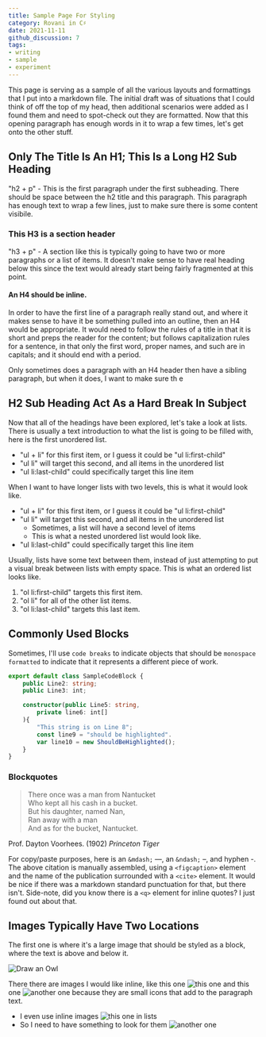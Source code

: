 ```yaml
---
title: Sample Page For Styling
category: Rovani in C♯
date: 2021-11-11
github_discussion: 7
tags:
- writing
- sample
- experiment
---
```


This page is serving as a sample of all the various layouts and formattings that I put into a markdown file. The initial draft was of situations that I could think of off the top of my head, then additional scenarios were added as I found them and need to spot-check out they are formatted. Now that this opening paragraph has enough words in it to wrap a few times, let's get onto the other stuff.

## Only The Title Is An H1; This Is a Long H2 Sub Heading

"h2 + p" - This is the first paragraph under the first subheading. There should be space between the h2 title and this paragraph. This paragraph has enough text to wrap a few lines, just to make sure there is some content visibile.

### This H3 is a section header

"h3 + p" - A section like this is typically going to have two or more paragraphs or a list of items. It doesn't make sense to have real heading below this since the text would already start being fairly fragmented at this point.

#### An H4 should be inline.

In order to have the first line of a paragraph really stand out, and where it makes sense to have it be something pulled into an outline, then an H4 would be appropriate. It would need to follow the rules of a title in that it is short and preps the reader for the content; but follows capitalization rules for a sentence, in that only the first word, proper names, and such are in capitals; and it should end with a period.

Only sometimes does a paragraph with an H4 header then have a sibling paragraph, but when it does, I want to make sure th e

## H2 Sub Heading Act As a Hard Break In Subject

Now that all of the headings have been explored, let's take a look at lists. There is usually a text introduction to what the list is going to be filled with, here is the first unordered list.

- "ul + li" for this first item, or I guess it could be "ul li:first-child"
- "ul li" will target this second, and all items in the unordered list
- "ul li:last-child" could specifically target this line item

When I want to have longer lists with two levels, this is what it would look like.

- "ul + li" for this first item, or I guess it could be "ul li:first-child"
- "ul li" will target this second, and all items in the unordered list
  - Sometimes, a list will have a second level of items
  - This is what a nested unordered list would look like.
- "ul li:last-child" could specifically target this line item

Usually, lists have some text between them, instead of just attempting to put a visual break between lists with empty space. This is what an ordered list looks like.

1. "ol li:first-child" targets this first item.
1. "ol li" for all of the other list items.
1. "ol li:last-child" targets this last item.

## Commonly Used Blocks

Sometimes, I'll use `code breaks` to indicate objects that should be `monospace formatted` to indicate that it represents a different piece of work.

```typescript {9-10}
export default class SampleCodeBlock {
    public Line2: string;
    public Line3: int;

    constructor(public Line5: string,
        private line6: int[]
    ){
        "This string is on Line 8";
        const line9 = "should be highlighted".
        var line10 = new ShouldBeHighlighted();
    }
}
```

### Blockquotes

> There once was a man from Nantucket  
> Who kept all his cash in a bucket.  
>   But his daughter, named Nan,  
>   Ran away with a man  
> And as for the bucket, Nantucket.

<figcaption>Prof. Dayton Voorhees. (1902) <cite>Princeton Tiger</cite></figcaption>

For copy/paste purposes, here is an `&mdash;` &mdash;, an `&ndash;` &ndash;, and hyphen -. The above citation is manually assembled, using a `<figcaption>` element and the name of the publication surrounded with a `<cite>` element. It would be nice if there was a markdown standard punctuation for that, but there isn't. Side-note, did you know there is a `<q>` element for inline quotes? I just found out about that.

## Images Typically Have Two Locations

The first one is where it's a large image that should be styled as a block, where the text is above and below it.

![Draw an Owl](/images/draw-an-owl.png)

There there are images I would like inline, like this one ![this one](/images/azure-storage-account-icon.png) and this one ![another one](/images/azure-resource-group-icon.png) because they are small icons that add to the paragraph text.

- I even use inline images ![this one](/images/azure-storage-account-icon.png) in lists
- So I need to have something to look for them ![another one](/images/azure-resource-group-icon.png)